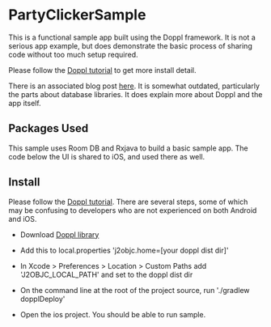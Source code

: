 # PartyClickerSample

This is a functional sample app built using the Doppl framework. It is not a serious app example,
but does demonstrate the basic process of sharing code without too much setup required.

Please follow the [Doppl tutorial](http://doppl.co/docs/quicktutorial.html) to get more install detail.

There is an associated blog post [here](https://medium.com/@kpgalligan/f62ba341719a). It is somewhat outdated, particularly the parts about
database libraries. It does explain more about Doppl and the app itself.

## Packages Used

This sample uses Room DB and Rxjava to build a basic sample app. The code below the UI is shared to iOS, and used there as well.

## Install

Please follow the [Doppl tutorial](http://doppl.co/docs/quicktutorial.html). There are several steps, some of which may be confusing to developers who are not experienced on both Android and iOS.

* Download [Doppl library](http://doppl.co/download.html)

* Add this to local.properties 'j2objc.home=[your doppl dist dir]'

* In Xcode > Preferences > Location > Custom Paths add 'J2OBJC_LOCAL_PATH' and set to the doppl dist dir

* On the command line at the root of the project source, run './gradlew dopplDeploy'

* Open the ios project. You should be able to run sample.